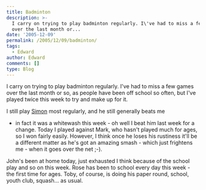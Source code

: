 ```yaml
---
title: Badminton
description: >-
  I carry on trying to play badminton regularly. I\'ve had to miss a few games
  over the last month or...
date: '2005-12-09'
permalink: /2005/12/09/badminton/
tags:
  - Edward
author: Edward
comments: []
type: Blog
---
```


I carry on trying to play badminton regularly. I\'ve had to miss a few
games over the last month or so, as people have been off school so
often, but I\'ve played twice this week to try and make up for it.

I still play [Simon][1] most regularly, and he still generally beats me
- in fact it was a whitewash this week - oh well I beat him last week
for a change. Today I played against Mark, who hasn\'t played much for
ages, so I won fairly easily. However, I think once he loses his
rustiness it\'ll be a different matter as he\'s got an amazing smash -
which just frightens me - when it goes over the net ;-).

John\'s been at home today, just exhausted I think because of the school
play and so on this week. Rose has been to school every day this week -
the first time for ages. Toby, of course, is doing his paper round,
school, youth club, squash... as usual.



[1]: https://palmour.blogspot.com
